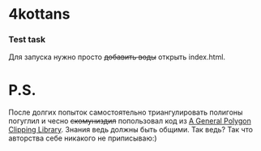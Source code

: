 # 4kottans
### Test task
Для запуска нужно просто ~~добавить воды~~ открыть index.html.

# P.S.
После долгих попыток самостоятельно триангулировать полигоны погуглил и чесно ~~скомуниздил~~ попользовал код из [A General Polygon Clipping Library](http://www.cs.man.ac.uk/~toby/alan/software/gpc.html). Знания ведь должны быть общими. Так ведь? Так что авторства себе никакого не приписываю:)
